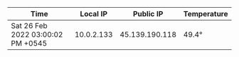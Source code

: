 | Time     | Local IP | Public IP | Temperature |
| ----------- | ----------- | ----------- | ----------- |
| Sat 26 Feb 2022 03:00:02 PM +0545      | 10.0.2.133     | 45.139.190.118  | 49.4° |
